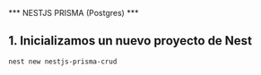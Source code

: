 *** NESTJS PRISMA (Postgres) ***

## 1. Inicializamos un nuevo proyecto de Nest

```bash
nest new nestjs-prisma-crud
```


